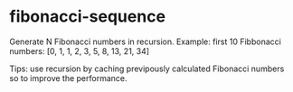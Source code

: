# fibonacci-sequence
Generate N Fibonacci numbers in recursion. 
Example: first 10 Fibbonacci numbers: [0, 1, 1, 2, 3, 5, 8, 13, 21, 34]

Tips: use recursion by caching previpously calculated Fibonacci numbers so to improve the performance.
